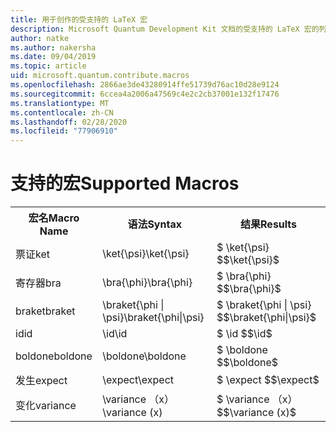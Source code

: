 ```yaml
---
title: 用于创作的受支持的 LaTeX 宏
description: Microsoft Quantum Development Kit 文档的受支持的 LaTeX 宏的列表。
author: natke
ms.author: nakersha
ms.date: 09/04/2019
ms.topic: article
uid: microsoft.quantum.contribute.macros
ms.openlocfilehash: 2866ae3de43280914ffe51739d76ac10d28e9124
ms.sourcegitcommit: 6ccea4a2006a47569c4e2c2cb37001e132f17476
ms.translationtype: MT
ms.contentlocale: zh-CN
ms.lasthandoff: 02/28/2020
ms.locfileid: "77906910"
---
```

# <a name="supported-macros"></a><span data-ttu-id="4912c-103">支持的宏</span><span class="sxs-lookup"><span data-stu-id="4912c-103">Supported Macros</span></span>

<table>
<tr><th><span data-ttu-id="4912c-104">宏名</span><span class="sxs-lookup"><span data-stu-id="4912c-104">Macro Name</span></span></th><th><span data-ttu-id="4912c-105">语法</span><span class="sxs-lookup"><span data-stu-id="4912c-105">Syntax</span></span></th><th><span data-ttu-id="4912c-106">结果</span><span class="sxs-lookup"><span data-stu-id="4912c-106">Results</span></span></th></tr>
<tr><td><span data-ttu-id="4912c-107">票证</span><span class="sxs-lookup"><span data-stu-id="4912c-107">ket</span></span></td><td><span data-ttu-id="4912c-108">\ket{\psi}</span><span class="sxs-lookup"><span data-stu-id="4912c-108">\ket{\psi}</span></span></td><td><span data-ttu-id="4912c-109">$ \ket{\psi} $</span><span class="sxs-lookup"><span data-stu-id="4912c-109">$\ket{\psi}$</span></span></td></tr>
<tr><td><span data-ttu-id="4912c-110">寄存器</span><span class="sxs-lookup"><span data-stu-id="4912c-110">bra</span></span></td><td><span data-ttu-id="4912c-111">\bra{\phi}</span><span class="sxs-lookup"><span data-stu-id="4912c-111">\bra{\phi}</span></span></td><td><span data-ttu-id="4912c-112">$ \bra{\phi} $</span><span class="sxs-lookup"><span data-stu-id="4912c-112">$\bra{\phi}$</span></span></td></tr>
<tr><td><span data-ttu-id="4912c-113">braket</span><span class="sxs-lookup"><span data-stu-id="4912c-113">braket</span></span></td><td><span data-ttu-id="4912c-114">\braket{\phi | \psi}</span><span class="sxs-lookup"><span data-stu-id="4912c-114">\braket{\phi|\psi}</span></span></td><td><span data-ttu-id="4912c-115">$ \braket{\phi | \psi} $</span><span class="sxs-lookup"><span data-stu-id="4912c-115">$\braket{\phi|\psi}$</span></span></td></tr>
<tr><td><span data-ttu-id="4912c-116">id</span><span class="sxs-lookup"><span data-stu-id="4912c-116">id</span></span></td><td><span data-ttu-id="4912c-117">\id</span><span class="sxs-lookup"><span data-stu-id="4912c-117">\id</span></span></td><td><span data-ttu-id="4912c-118">$ \id $</span><span class="sxs-lookup"><span data-stu-id="4912c-118">$\id$</span></span></td></tr>
<tr><td><span data-ttu-id="4912c-119">boldone</span><span class="sxs-lookup"><span data-stu-id="4912c-119">boldone</span></span></td><td><span data-ttu-id="4912c-120">\boldone</span><span class="sxs-lookup"><span data-stu-id="4912c-120">\boldone</span></span></td><td><span data-ttu-id="4912c-121">$ \boldone $</span><span class="sxs-lookup"><span data-stu-id="4912c-121">$\boldone$</span></span></td></tr>
<tr><td><span data-ttu-id="4912c-122">发生</span><span class="sxs-lookup"><span data-stu-id="4912c-122">expect</span></span></td><td><span data-ttu-id="4912c-123">\expect</span><span class="sxs-lookup"><span data-stu-id="4912c-123">\expect</span></span></td><td><span data-ttu-id="4912c-124">$ \expect $</span><span class="sxs-lookup"><span data-stu-id="4912c-124">$\expect$</span></span></td></tr>
<tr><td><span data-ttu-id="4912c-125">变化</span><span class="sxs-lookup"><span data-stu-id="4912c-125">variance</span></span></td><td><span data-ttu-id="4912c-126">\variance （x）</span><span class="sxs-lookup"><span data-stu-id="4912c-126">\variance (x)</span></span></td><td><span data-ttu-id="4912c-127">$ \variance （x） $</span><span class="sxs-lookup"><span data-stu-id="4912c-127">$\variance (x)$</span></span></td></tr>
</table>